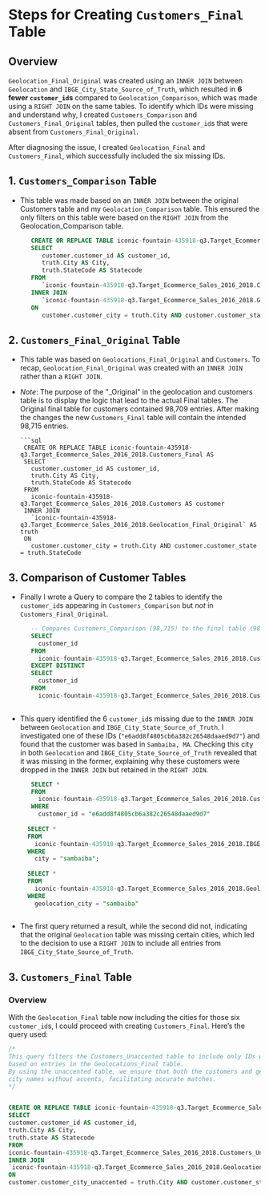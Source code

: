 # Steps for Creating `Customers_Final` Table
## Overview
`Geolocation_Final_Original` was created using an `INNER JOIN` between `Geolocation` and `IBGE_City_State_Source_of_Truth`, which resulted in **6 fewer `customer_id`s** compared to `Geolocation_Comparison`, which was made using a `RIGHT JOIN` on the same tables. To identify which IDs were missing and understand why, I created `Customers_Comparison` and `Customers_Final_Original` tables, then pulled the `customer_id`s that were absent from `Customers_Final_Original`.

After diagnosing the issue, I created `Geolocation_Final` and `Customers_Final`, which successfully included the six missing IDs.


## 1. `Customers_Comparison` Table
 - This table was made based on an `INNER JOIN` between the original Customers table and my `Geolocation_Comparison` table. This ensured the only filters on this table were based on the `RIGHT JOIN` from the Geolocation_Comparison table. 
   ```sql
      CREATE OR REPLACE TABLE iconic-fountain-435918-q3.Target_Ecommerce_Sales_2016_2018.Customers_Comparison AS 
      SELECT
         customer.customer_id AS customer_id,
         truth.City AS City,
         truth.StateCode AS Statecode
      FROM 
         `iconic-fountain-435918-q3.Target_Ecommerce_Sales_2016_2018.Customers AS customer
      INNER JOIN 
         `iconic-fountain-435918-q3.Target_Ecommerce_Sales_2016_2018.Geolocation_Comparison` AS truth
      ON
         customer.customer_city = truth.City AND customer.customer_state = truth.StateCode

## 2. `Customers_Final_Original` Table 

 - This table was based on `Geolocations_Final_Original` and `Customers`. To recap, `Geolocation_Final_Original` was created with an `INNER JOIN` rather than a `RIGHT JOIN`.
 - *Note*: The purpose of the "_Original" in the geolocation and customers table is to display the logic that lead to the actual Final tables. The Original final table for customers contained 98,709 entries. After making the changes the new `Customers_Final` table will contain the intended 98,715 entries. 
       
       ```sql
        CREATE OR REPLACE TABLE iconic-fountain-435918-q3.Target_Ecommerce_Sales_2016_2018.Customers_Final AS 
        SELECT
          customer.customer_id AS customer_id,
          truth.City AS City,
          truth.StateCode AS Statecode
        FROM 
          iconic-fountain-435918-q3.Target_Ecommerce_Sales_2016_2018.Customers AS customer
        INNER JOIN 
          `iconic-fountain-435918-q3.Target_Ecommerce_Sales_2016_2018.Geolocation_Final_Original` AS truth
        ON
          customer.customer_city = truth.City AND customer.customer_state = truth.StateCode
    
 ## 3. Comparison of Customer Tables 
  - Finally I wrote a Query to compare the 2 tables to identify the `customer_id`s appearing in `Customers_Comparison` but *not* in `Customers_Final_Original`.

    ```sql
       -- Compares Customers_Comparison (98,715) to the final table (98,709)
       SELECT
         customer_id
       FROM
         iconic-fountain-435918-q3.Target_Ecommerce_Sales_2016_2018.Customers_Comparison
       EXCEPT DISTINCT
       SELECT
         customer_id
       FROM
         iconic-fountain-435918-q3.Target_Ecommerce_Sales_2016_2018.Customers_Final_Original
  
  - This query identified the 6 `customer_id`s missing due to the `INNER JOIN` between `Geolocation` and `IBGE_City_State_Source_of_Truth`. I investigated one of these IDs (`"e6add8f4805cb6a382c26548daaed9d7"`) and found that the customer was based in `Sambaiba, MA`. Checking this city in both `Geolocation` and `IBGE_City_State_Source_of_Truth` revealed that it was missing in the former, explaining why these customers were dropped in the `INNER JOIN` but retained in the `RIGHT JOIN`.

    ```sql
       SELECT *
       FROM
         iconic-fountain-435918-q3.Target_Ecommerce_Sales_2016_2018.Customers
       WHERE
         customer_id = "e6add8f4805cb6a382c26548daaed9d7"
  
      SELECT *
      FROM
        iconic-fountain-435918-q3.Target_Ecommerce_Sales_2016_2018.IBGE_City_State_Source_of_Truth
      WHERE
        city = "sambaiba";
      
      SELECT *
      FROM
        iconic-fountain-435918-q3.Target_Ecommerce_Sales_2016_2018.Geolocation
      WHERE
        geolocation_city = "sambaiba"
 
 - The first query returned a result, while the second did not, indicating that the original `Geolocation` table was missing certain cities, which led to the decision to use a `RIGHT JOIN` to include all entries from `IBGE_City_State_Source_of_Truth`.
## 3. `Customers_Final` Table
### Overview
With the `Geolocation_Final` table now including the cities for those six `customer_id`s, I could proceed with creating `Customers_Final`. Here’s the query used:

   ```sql
/*
  This query filters the Customers_Unaccented table to include only IDs with valid city-state combinations 
  based on entries in the Geolocations_Final table.
  By using the unaccented table, we ensure that both the customers and geolocations tables contain 
  city names without accents, facilitating accurate matches.
*/


CREATE OR REPLACE TABLE iconic-fountain-435918-q3.Target_Ecommerce_Sales_2016_2018.Customers_Final AS 
SELECT
  customer.customer_id AS customer_id,
  truth.City AS City,
  truth.state AS Statecode
FROM 
  iconic-fountain-435918-q3.Target_Ecommerce_Sales_2016_2018.Customers_Unaccented AS customer
INNER JOIN 
  `iconic-fountain-435918-q3.Target_Ecommerce_Sales_2016_2018.Geolocation_Final` AS truth
ON
  customer.customer_city_unaccented = truth.City AND customer.customer_state = truth.state
